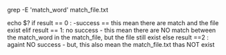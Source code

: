 grep -E 'match_word' match_file.txt

echo $? 
if result == 0 :
   -success == this mean there are match and the file exist
elif result == 1:
    no success - this mean there are NO match between the match_word in the match_file, but the file still exist
else result ==2 :
    againt NO success - but, this also mean the match_file.txt thas NOT exist
